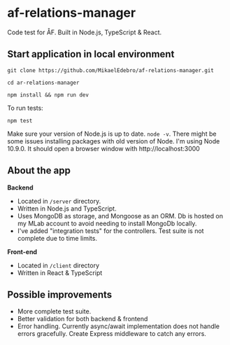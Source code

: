 # af-relations-manager

Code test for ÅF. Built in Node.js, TypeScript & React.

## Start application in local environment

```
git clone https://github.com/MikaelEdebro/af-relations-manager.git

cd ar-relations-manager

npm install && npm run dev
```

To run tests:

```
npm test
```

Make sure your version of Node.js is up to date. `node -v`. There might be some issues installing packages with old version of Node. I'm using Node 10.9.0.
It should open a browser window with http://localhost:3000

## About the app

**Backend**

- Located in `/server` directory.
- Written in Node.js and TypeScript.
- Uses MongoDB as storage, and Mongoose as an ORM. Db is hosted on my MLab account to avoid needing to install MongoDb locally.
- I've added "integration tests" for the controllers. Test suite is not complete due to time limits.

**Front-end**

- Located in `/client` directory
- Written in React & TypeScript

## Possible improvements

- More complete test suite.
- Better validation for both backend & frontend
- Error handling. Currently async/await implementation does not handle errors gracefully. Create Express middleware to catch any errors.

